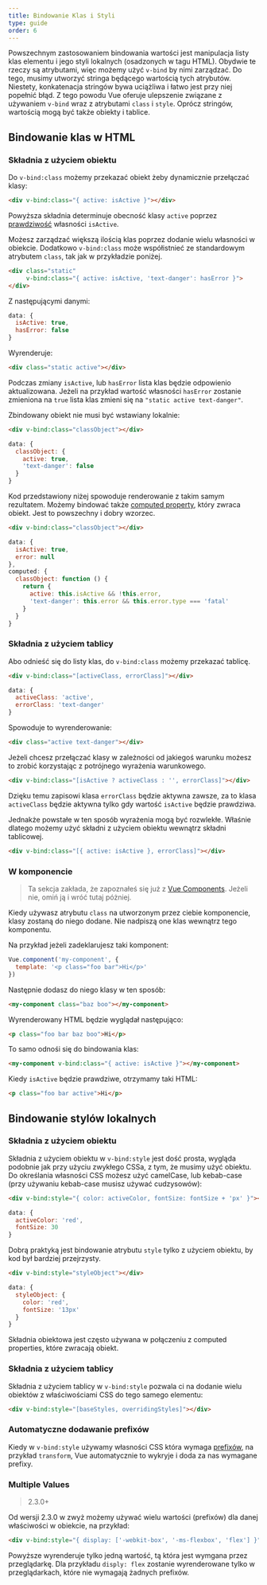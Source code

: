 ```yaml
---
title: Bindowanie Klas i Styli
type: guide
order: 6
---
```


Powszechnym zastosowaniem bindowania wartości jest manipulacja listy klas elementu i jego styli lokalnych (osadzonych w tagu HTML). Obydwie te rzeczy są atrybutami, więc możemy użyć `v-bind` by nimi zarządzać. Do tego, musimy utworzyć stringa będącego wartością tych atrybutów. Niestety, konkatenacja stringów bywa uciążliwa i łatwo jest przy niej popełnić błąd. Z tego powodu Vue oferuje ulepszenie związane z używaniem `v-bind` wraz z atrybutami `class` i `style`. Oprócz stringów, wartością mogą być także obiekty i tablice.

## Bindowanie klas w HTML

### Składnia z użyciem obiektu

Do `v-bind:class` możemy przekazać obiekt żeby dynamicznie przełączać klasy:

``` html
<div v-bind:class="{ active: isActive }"></div>
```

Powyższa składnia determinuje obecność klasy `active` poprzez [prawdziwość](https://developer.mozilla.org/en-US/docs/Glossary/Truthy) własności `isActive`.

Możesz zarządzać większą ilością klas poprzez dodanie wielu własności w obiekcie. Dodatkowo `v-bind:class` może współistnieć ze standardowym atrybutem `class`, tak jak w przykładzie poniżej.

``` html
<div class="static"
     v-bind:class="{ active: isActive, 'text-danger': hasError }">
</div>
```

Z następującymi danymi:

``` js
data: {
  isActive: true,
  hasError: false
}
```

Wyrenderuje:

``` html
<div class="static active"></div>
```

Podczas zmiany `isActive`, lub `hasError` lista klas będzie odpowienio aktualizowana. Jeżeli na przykład wartość własności `hasError` zostanie zmieniona na `true` lista klas zmieni się na `"static active text-danger"`.

Zbindowany obiekt nie musi być wstawiany lokalnie:

``` html
<div v-bind:class="classObject"></div>
```
``` js
data: {
  classObject: {
    active: true,
    'text-danger': false
  }
}
```

Kod przedstawiony niżej spowoduje renderowanie z takim samym rezultatem. Możemy bindować także [computed property](computed.html), który zwraca obiekt. Jest to powszechny i dobry wzorzec.

``` html
<div v-bind:class="classObject"></div>
```
``` js
data: {
  isActive: true,
  error: null
},
computed: {
  classObject: function () {
    return {
      active: this.isActive && !this.error,
      'text-danger': this.error && this.error.type === 'fatal'
    }
  }
}
```

### Składnia z użyciem tablicy

Abo odnieść się do listy klas, do `v-bind:class` możemy przekazać tablicę.

``` html
<div v-bind:class="[activeClass, errorClass]"></div>
```
``` js
data: {
  activeClass: 'active',
  errorClass: 'text-danger'
}
```

Spowoduje to wyrenderowanie:

``` html
<div class="active text-danger"></div>
```

Jeżeli chcesz przełączać klasy w zależności od jakiegoś warunku możesz to zrobić korzystając z potrójnego wyrażenia warunkowego.

``` html
<div v-bind:class="[isActive ? activeClass : '', errorClass]"></div>
```

Dzięku temu zapisowi klasa `errorClass` będzie aktywna zawsze, za to klasa `activeClass` będzie aktywna tylko gdy wartość `isActive` będzie prawdziwa.

Jednakże powstałe w ten sposób wyrażenia mogą być rozwlekłe. Właśnie dlatego możemy użyć składni z użyciem obiektu wewnątrz składni tablicowej.

``` html
<div v-bind:class="[{ active: isActive }, errorClass]"></div>
```

### W komponencie

> Ta sekcja zakłada, że zapoznałeś się już z [Vue Components](components.html). Jeżeli nie, omiń ją i wróć tutaj póżniej.

Kiedy używasz atrybutu `class` na utworzonym przez ciebie komponencie, klasy zostaną do niego dodane. Nie nadpiszą one klas wewnątrz tego komponentu.

Na przykład jeżeli zadeklarujesz taki komponent:

``` js
Vue.component('my-component', {
  template: '<p class="foo bar">Hi</p>'
})
```

Następnie dodasz do niego klasy w ten sposób:

``` html
<my-component class="baz boo"></my-component>
```

Wyrenderowany HTML będzie wyglądał następująco:

``` html
<p class="foo bar baz boo">Hi</p>
```

To samo odnośi się do bindowania klas:

``` html
<my-component v-bind:class="{ active: isActive }"></my-component>
```

Kiedy `isActive` będzie prawdziwe, otrzymamy taki HTML:

``` html
<p class="foo bar active">Hi</p>
```

## Bindowanie stylów lokalnych

### Składnia z użyciem obiektu

Składnia z użyciem obiektu w `v-bind:style` jest dość prosta, wygląda podobnie jak przy użyciu zwykłego CSSa, z tym, że musimy użyć obiektu. Do określania własności CSS możesz użyć camelCase, lub kebab-case (przy używaniu kebab-case musisz używać cudzysowów):

``` html
<div v-bind:style="{ color: activeColor, fontSize: fontSize + 'px' }"></div>
```
``` js
data: {
  activeColor: 'red',
  fontSize: 30
}
```

Dobrą praktyką jest bindowanie atrybutu `style` tylko z użyciem obiektu, by kod był bardziej przejrzysty.

``` html
<div v-bind:style="styleObject"></div>
```
``` js
data: {
  styleObject: {
    color: 'red',
    fontSize: '13px'
  }
}
```

Składnia obiektowa jest często używana w połączeniu z computed properties, które zwracają obiekt.

### Składnia z użyciem tablicy

Składnia z użyciem tablicy w `v-bind:style` pozwala ci na dodanie wielu obiektów z właściwościami CSS do tego samego elementu:

``` html
<div v-bind:style="[baseStyles, overridingStyles]"></div>
```

### Automatyczne dodawanie prefixów

Kiedy w `v-bind:style` używamy własności CSS która wymaga [prefixów](https://developer.mozilla.org/en-US/docs/Glossary/Vendor_Prefix), na przykład `transform`, Vue automatycznie to wykryje i doda za nas wymagane prefixy.


### Multiple Values

> 2.3.0+

Od wersji 2.3.0 w zwyż możemy używać wielu wartości (prefixów) dla danej właściwości w obiekcie, na przykład:

``` html
<div v-bind:style="{ display: ['-webkit-box', '-ms-flexbox', 'flex'] }"></div>
```

Powyższe wyrenderuje tylko jedną wartość, tą która jest wymgana przez przeglądarkę. Dla przykładu `disply: flex` zostanie wyrenderowane tylko w przeglądarkach, które nie wymagają żadnych prefixów.
